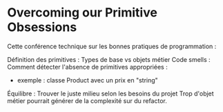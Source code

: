 # Overcoming our Primitive Obsessions

Cette conférence technique sur les bonnes pratiques de programmation :

Définition des primitives : Types de base vs objets métier
Code smells : Comment détecter l'absence de primitives appropriées :
- exemple : classe Product avec un prix en "string"

Équilibre : Trouver le juste milieu selon les besoins du projet
Trop d'objet métier pourrait générer de la complexité sur du refactor.
